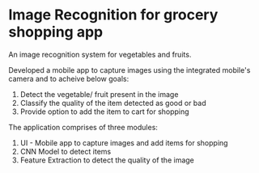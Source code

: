 # Image Recognition for grocery shopping app
An image recognition system for vegetables and fruits.

Developed a mobile app to capture images using the integrated mobile's camera and to acheive below goals:
1. Detect the vegetable/ fruit present in the image
2. Classify the quality of the item detected as good or bad
3. Provide option to add the item to cart for shopping

The application comprises of three modules:
1. UI - Mobile app to capture images and add items for shopping
2. CNN Model to detect items
3. Feature Extraction to detect the quality of the image
